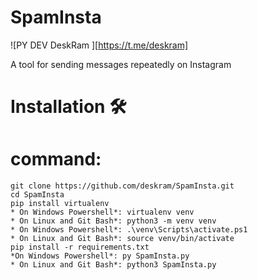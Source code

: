#                         SpamInsta
![PY DEV DeskRam ][https://t.me/deskram]

A tool for sending messages repeatedly on Instagram

# Installation 🛠️
# command:
    git clone https://github.com/deskram/SpamInsta.git
    cd SpamInsta
    pip install virtualenv
    * On Windows Powershell*: virtualenv venv
    * On Linux and Git Bash*: python3 -m venv venv
    * On Windows Powershell*: .\venv\Scripts\activate.ps1
    * On Linux and Git Bash*: source venv/bin/activate
    pip install -r requirements.txt
    *On Windows Powershell*: py SpamInsta.py
    * On Linux and Git Bash*: python3 SpamInsta.py

